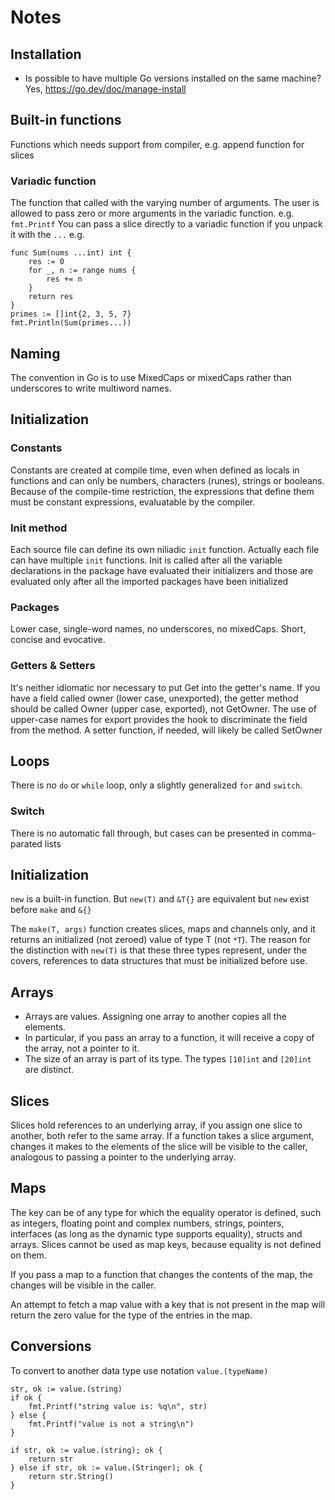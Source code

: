 # Notes

## Installation
* Is possible to have multiple Go versions installed on the same machine?
 Yes, https://go.dev/doc/manage-install

## Built-in functions
Functions which needs support from compiler, e.g. append function for slices

### Variadic function
The function that called with the varying number of arguments. The user is allowed to pass zero or
more arguments in the variadic function. e.g. `fmt.Printf`
You can pass a slice directly to a variadic function if you unpack it with the `...`
e.g.
```
func Sum(nums ...int) int {
    res := 0
    for _, n := range nums {
        res += n
    }
    return res
}
primes := []int{2, 3, 5, 7}
fmt.Println(Sum(primes...))
```

## Naming
The convention in Go is to use MixedCaps or mixedCaps rather than underscores to write multiword 
names.

## Initialization

### Constants
Constants are created at compile time, even when defined as locals in functions and can only be numbers, 
characters (runes), strings or booleans. Because of the compile-time restriction, the expressions
that define them must be constant expressions, evaluatable by the compiler.

### Init method
Each source file can define its own niliadic `init` function. Actually each file can have multiple
`init` functions. Init is called after all the variable declarations in the package have evaluated 
their initializers and those are evaluated only after all the imported packages have been 
initialized

### Packages
Lower case, single-word names, no underscores, no mixedCaps. Short, concise and evocative.

### Getters & Setters
It's neither idiomatic nor necessary to put Get into the getter's name. 
If you have a field called owner (lower case, unexported), the getter method should be 
called Owner (upper case, exported), not GetOwner.
The use of upper-case names for export provides the hook to discriminate the field from the method.
A setter function, if needed, will likely be called SetOwner

## Loops
There is no `do` or `while` loop, only a slightly generalized `for` and `switch`.

### Switch
There is no automatic fall through, but cases can be presented in comma-parated lists

## Initialization
`new` is a built-in function. But `new(T)` and `&T{}` are equivalent but `new` exist before `make` 
and `&{}`

The `make(T, args)` function creates slices, maps and channels only, and it returns an 
initialized (not zeroed) value of type T (not `*T`).
The reason for the distinction with `new(T)` is that these three types represent, under the covers, 
references to data structures
that must be initialized before use.

## Arrays
* Arrays are values. Assigning one array to another copies all the elements.
* In particular, if you pass an array to a function, it will receive a copy of the array, not a 
pointer to it.
* The size of an array is part of its type. The types `[10]int` and `[20]int` are distinct.

## Slices
Slices hold references to an underlying array, if you assign one slice to another, both
refer to the same array. If a function takes a slice argument, changes it makes to
the elements of the slice will be visible to the caller, analogous to passing a
pointer to the underlying array.

## Maps
The key can be of any type for which the equality operator is defined, such as integers, floating 
point and complex numbers, strings, pointers, interfaces (as long as the dynamic type supports 
equality), structs and arrays. Slices cannot be used as map keys, because equality is not defined 
on them.

If you pass a map to a function that changes the contents of the map, the changes will be visible
in the caller.

An attempt to fetch a map value with a key that is not present in the map will return the zero 
value for the type of the entries in the map.

## Conversions
To convert to another data type use notation `value.(typeName)`

```
str, ok := value.(string)
if ok {
    fmt.Printf("string value is: %q\n", str)
} else {
    fmt.Printf("value is not a string\n")
}
```
```
if str, ok := value.(string); ok {
    return str
} else if str, ok := value.(Stringer); ok {
    return str.String()
}
```
